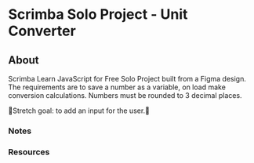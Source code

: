 # Scrimba Solo Project - Unit Converter

## About
Scrimba Learn JavaScript for Free Solo Project built from a Figma design.  The requirements are to save a number as a variable, on load make conversion calculations.  Numbers must be rounded to 3 decimal places. 

💪Stretch goal: to add an input for the user.💪

### Notes

### Resources
